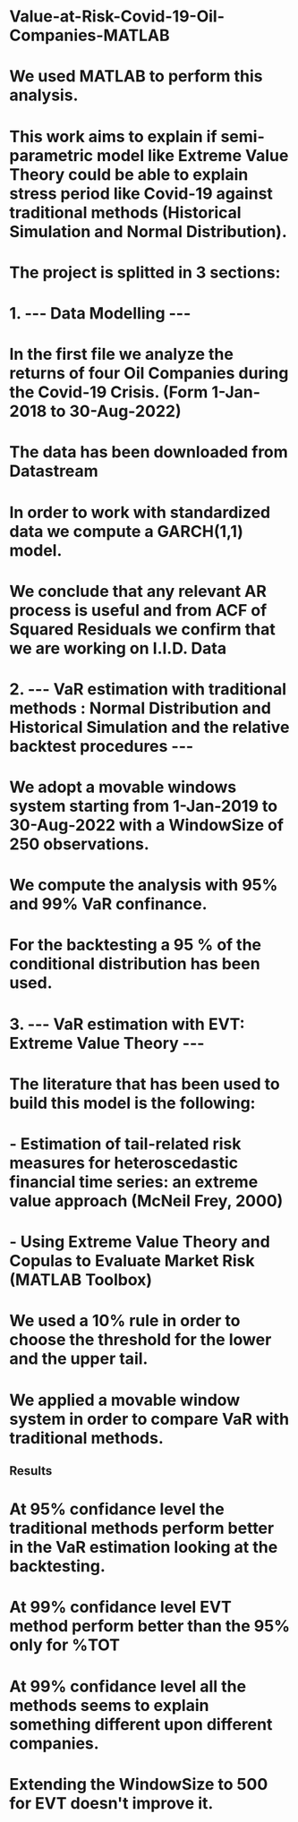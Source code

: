 # Value-at-Risk-Covid-19-Oil-Companies-MATLAB
# We used MATLAB to perform this analysis.
# This work aims to explain if semi-parametric model like Extreme Value Theory could be able to explain stress period like Covid-19 against traditional methods (Historical Simulation and Normal Distribution).
# The project is splitted in 3 sections:
# 1. --- Data Modelling ---
# In the first file we analyze the returns of four Oil Companies during the Covid-19 Crisis. (Form 1-Jan-2018 to 30-Aug-2022)
# The data has been downloaded from Datastream
# In order to work with standardized data we compute a GARCH(1,1) model.
# We conclude that any relevant AR process is useful and from ACF of Squared Residuals we confirm that we are working on I.I.D. Data
# 2. --- VaR estimation with traditional methods : Normal Distribution and Historical Simulation and the relative backtest procedures --- 
# We adopt a movable windows system starting from 1-Jan-2019 to 30-Aug-2022 with a WindowSize of 250 observations.
# We compute the analysis with 95% and 99% VaR confinance.
# For the backtesting a 95 % of the conditional distribution has been used.
# 3. --- VaR estimation with EVT: Extreme Value Theory ---
# The literature that has been used to build this model is the following:
#     - Estimation of tail-related risk measures for heteroscedastic financial time series: an extreme value approach (McNeil Frey, 2000)
#     - Using Extreme Value Theory and Copulas to Evaluate Market Risk (MATLAB Toolbox)
# We used a 10% rule in order to choose the threshold for the lower and the upper tail.
# We applied a movable window system in order to compare VaR with traditional methods.

## Results ##
# At 95% confidance level the traditional methods perform better in the VaR estimation looking at the backtesting.
# At 99% confidance level EVT method perform better than the 95% only for %TOT 
# At 99% confidance level all the methods seems to explain something different upon different companies.
# Extending the WindowSize to 500 for EVT doesn't improve it. 

